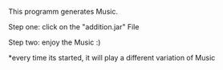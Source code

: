 
This programm generates Music. 

Step one: click on the "addition.jar" File

Step two: enjoy the Music  :)


*every time its started, it will play a different variation of Music 
